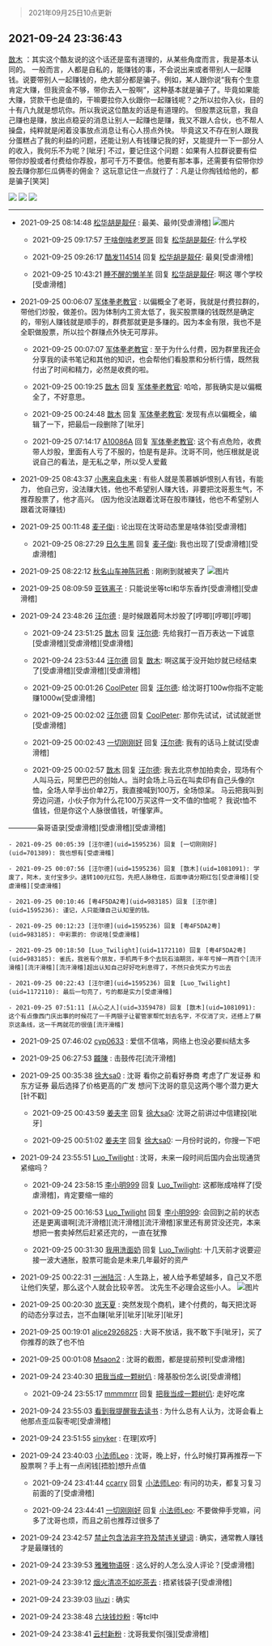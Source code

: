 > 2021年09月25日10点更新
<link rel="stylesheet" href="https://cdn.jsdelivr.net/gh/taotie6/sampleJSON@main/css/photo_show.css">
<meta name="referrer" content="no-referrer" />


 ## 2021-09-24 23:36:43 

 [㪚木](https://www.coolapk.com/feed/30237006?shareKey=ZWRhYzViZWQ4YjJhNjE0ZGY2NWI~) ：其实这个酷友说的这个话还是蛮有道理的，从某些角度而言，我是基本认同的。
一般而言，人都是自私的，能赚钱的事，不会说出来或者带别人一起赚钱。说要带别人一起赚钱的，绝大部分都是骗子。例如，某人跟你说“我有个生意肯定大赚，但我资金不够，带你去入一股啊”，这种基本就是骗子了<!--break-->。毕竟如果能大赚，贷款干也是值的，干嘛要拉你入伙跟你一起赚钱呢？之所以拉你入伙，目的十有八九就是想坑你。所以我说这位酷友的话是有道理的。
但股票这玩意，我自己赚也是赚，放出点稳妥的消息让别人一起赚也是赚，我又不跟人合伙，也不帮人操盘，纯粹就是闲着没事放点消息让有心人捞点外快。
毕竟这又不存在别人跟我分蛋糕占了我的利益的问题，还能让别人有钱赚记我的好，又能提升一下一部分人的收入，我何乐不为呢？[呲牙]
不过，要记住这个问题：如果有人拉群说要有偿带你炒股或者付费给你荐股，那可千万不要信。他要有那本事，还需要有偿带你炒股去赚你那仨瓜俩枣的佣金？
这玩意记住一点就行了：凡是让你掏钱给他的，都是骗子[笑哭] 

<div class="album">
<img class="img-item" src="https://image.coolapk.com/feed/2021/0924/23/1081091_b2642d74_7801_4425@1080x2962.jpeg" />
<img class="img-item" src="https://image.coolapk.com/feed/2021/0924/23/1081091_f6dd4732_7801_4426@1080x2340.jpeg" />
<img class="img-item" src="https://image.coolapk.com/feed/2021/0924/23/1081091_3dfe5288_8100_9662@1080x1940.png" />
</div>

 ------- 

- 2021-09-25 08:14:48 [松华胡是靓仔](uid=692318) : 最美、最帅[受虐滑稽] ![图片](https://image.coolapk.com/feed/2021/0925/08/692318_d96f063d_8886_5099@861x1920.jpeg)

    - 2021-09-25 09:17:57 [干啥倒啥老罗哥](uid=2936994) 回复 [松华胡是靓仔](uid=692318): 什么学校 

    - 2021-09-25 09:26:17 [酷发114514](uid=4321323) 回复 [松华胡是靓仔](uid=692318): 最臭[受虐滑稽] 

    - 2021-09-25 10:43:21 [睡不醒的懒羊羊](uid=4242505) 回复 [松华胡是靓仔](uid=692318): 啊这 哪个学校[受虐滑稽] 

- 2021-09-25 00:06:07 [军体拳老教官](uid=2044950) : 以偏概全了老哥，我就是付费拉群的，带他们炒股，做差价。因为体制内工资太低了，我买股票赚的钱既然是确定的，带别人赚钱就是顺手的，群费那就更是多赚的。因为本金有限，我也不是全职做股票，所以拉个群赚点外快无可厚非。 

    - 2021-09-25 00:07:07 [军体拳老教官](uid=2044950) : 至于为什么付费，因为群里我还会分享我的读书笔记和其他的知识，也会帮他们看股票和分析行情，既然我付出了时间和精力，必然是收费的啦。 

    - 2021-09-25 00:19:25 [㪚木](uid=1081091) 回复 [军体拳老教官](uid=2044950): 哈哈，那我确实是以偏概全了，不好意思。 

    - 2021-09-25 00:24:48 [㪚木](uid=1081091) 回复 [军体拳老教官](uid=2044950): 发现有点以偏概全，编辑了一下，把最后一段删除了[呲牙] 

    - 2021-09-25 07:14:17 [A10086A](uid=3277012) 回复 [军体拳老教官](uid=2044950): 这个有点危险，收费带人炒股，里面有人亏了不服的，怕是有是非。沈哥不同，他压根就是说说自己的看法，是无私之举，所以受人爱戴 

- 2021-09-25 08:43:37 [小惠来自未来](uid=847097) : 有些人就是羡慕嫉妒恨别人有钱，有能力， 他自己穷，没法赚大钱，他也不希望别人赚大钱，非要把沈哥惹生气，不推荐股票了，他才高兴。 (因为他没法跟着沈哥在股市赚钱，他也不希望别人跟着沈哥赚钱) 

- 2021-09-25 00:11:48 [麦子俊i](uid=800098) : 论出现在沈哥动态里是啥体验[受虐滑稽] 

    - 2021-09-25 08:27:29 [日久生黑](uid=1062678) 回复 [麦子俊i](uid=800098): 我也出现了[受虐滑稽][受虐滑稽] 

- 2021-09-25 08:22:12 [秋名山车神陈冠希](uid=1223020) : 刚刷到就被夹了 ![图片](https://image.coolapk.com/feed/2021/0925/08/1223020_b616d6bc_9331_8767@541x338.jpeg)

- 2021-09-25 08:09:59 [亚铁离子](uid=2220712) : 只能说坐等tcl和华东香炸[受虐滑稽][受虐滑稽] 

- 2021-09-24 23:48:26 [汪尔德](uid=1595236) : 是时候跟着阿木炒股了[哼唧][哼唧][哼唧] 

    - 2021-09-24 23:51:25 [㪚木](uid=1081091) 回复 [汪尔德](uid=1595236): 先给我打一百万表达一下诚意[受虐滑稽][受虐滑稽][受虐滑稽] 

    - 2021-09-24 23:53:44 [汪尔德](uid=1595236) 回复 [㪚木](uid=1081091): 啊这属于没开始炒就已经结束了[受虐滑稽][受虐滑稽][受虐滑稽] 

    - 2021-09-25 00:01:26 [CoolPeter](uid=1437066) 回复 [汪尔德](uid=1595236): 给沈哥打100w你指不定能赚1000w[受虐滑稽] 

    - 2021-09-25 00:02:02 [汪尔德](uid=1595236) 回复 [CoolPeter](uid=1437066): 那你先试试，试试就逝世[受虐滑稽] 

    - 2021-09-25 00:02:43 [一切刚刚好](uid=701389) 回复 [汪尔德](uid=1595236): 我有的话马上就试[受虐滑稽] 

    - 2021-09-25 00:02:57 [㪚木](uid=1081091) 回复 [汪尔德](uid=1595236): 我去北京参加拍卖会，现场有个人叫马云，阿里巴巴的创始人。当时会场上马云在叫卖印有自己头像的t恤，全场人举手出价单2万，我直接喊到100万，全场惊呆。
马云把我叫到旁边问道，小伙子你为什么花100万买这件一文不值的t恤呢？
我说t恤不值钱，但是你这个人脉很值钱，听懂掌声。<!--break-->

————枭哥语录[受虐滑稽][受虐滑稽][受虐滑稽] 

    - 2021-09-25 00:05:39 [汪尔德](uid=1595236) 回复 [一切刚刚好](uid=701389): 我也想有[受虐滑稽] 

    - 2021-09-25 00:07:56 [汪尔德](uid=1595236) 回复 [㪚木](uid=1081091): 学废了，阿木，支付宝多少。速转100元红包，先把人脉稳住，后面申请分期红包[受虐滑稽][受虐滑稽][受虐滑稽] 

    - 2021-09-25 00:10:46 [粤4F5DA2粤](uid=983185) 回复 [汪尔德](uid=1595236): 谨记，人只能赚自己认知里的钱。 

    - 2021-09-25 00:12:23 [汪尔德](uid=1595236) 回复 [粤4F5DA2粤](uid=983185): 中彩票的: 你说啥[受虐滑稽] 

    - 2021-09-25 00:18:50 [Luo_Twilight](uid=1172110) 回复 [粤4F5DA2粤](uid=983185): 雀氏，我爸有个朋友，手机两千多个去玩石油期货，半年亏掉一两百个[流汗滑稽][流汗滑稽][流汗滑稽]超出认知自己好好吃利息得了，不然只会凭实力亏出去 

    - 2021-09-25 00:22:43 [汪尔德](uid=1595236) 回复 [Luo_Twilight](uid=1172110): 最后一句亮了，亏的都是实力[受虐滑稽] 

    - 2021-09-25 07:51:11 [从心之人](uid=3359478) 回复 [㪚木](uid=1081091): 这个有点像西门庆出事的时候花了一千两银子让翟管家帮忙划去名字，不仅消了灾，还搭上了蔡京这条线，这一千两就花的很值[流汗滑稽] 

- 2021-09-25 07:46:02 [cyp0633](uid=773302) : 爱信不信咯，网络上也没必要纠结太多 

- 2021-09-25 06:27:53 [龖陳](uid=2224186) : 击鼓传花[流汗滑稽] 

- 2021-09-25 00:35:38 [徐大sa0](uid=1870200) : 沈哥  看你之前看好券商  考虑了广发证券  和东方证券  最后选择了价格更高的广发  想问下沈哥的意见这两个哪个潜力更大[针不戳] 

    - 2021-09-25 00:43:59 [姜夫字](uid=2347706) 回复 [徐大sa0](uid=1870200): 沈哥之前讲过中信建投[呲牙] 

    - 2021-09-25 00:51:02 [姜夫字](uid=2347706) 回复 [徐大sa0](uid=1870200): 一月份时说的，你搜一下吧 

- 2021-09-24 23:55:51 [Luo_Twilight](uid=1172110) : 沈哥，未来一段时间后国内会出现通货紧缩吗？ 

    - 2021-09-24 23:58:15 [李小明999](uid=1876769) 回复 [Luo_Twilight](uid=1172110): 这都账成啥样了[受虐滑稽]，肯定要缩一缩的 

    - 2021-09-25 00:16:53 [Luo_Twilight](uid=1172110) 回复 [李小明999](uid=1876769): 会回到之前的状态还是更离谱啊[流汗滑稽][流汗滑稽][流汗滑稽]家里还有房贷没还完，本来想把一套卖掉然后赶紧还完的，一直在犹豫 

    - 2021-09-25 00:31:30 [我用洗面奶](uid=959542) 回复 [Luo_Twilight](uid=1172110): 十几天前才说要迎接一波大通胀，股票可能会是未来几年最好的资产 

- 2021-09-25 00:22:31 [一洲陆沉](uid=889471) : 人生路上，被人给予希望越多，自己又不愿让他们失望，那么这个人就会比较辛苦。  沈先生不必理会这些小人。 ![图片](https://image.coolapk.com/feed/2021/0925/00/889471_c9962db6_0550_4811@1080x1005.jpeg)

- 2021-09-25 00:20:30 [岚天夏](uid=1974131) : 突然发现个商机，建个付费的，每天把沈哥的动态分享过去，岂不血赚[呲牙][呲牙][呲牙][呲牙] 

- 2021-09-25 00:19:01 [alice2926825](uid=1064232) : 大哥不放话，我不敢下手[呲牙]，买了你推荐的跌了也不怕 

- 2021-09-25 00:01:08 [Msaon2](uid=3407679) : 沈哥的截图，都是提前预判[受虐滑稽] 

- 2021-09-24 23:40:30 [把我当成一颗树仈](uid=2189161) : 隆基股份怎么说[受虐滑稽] 

    - 2021-09-24 23:55:17 [mmmmrrr](uid=3384805) 回复 [把我当成一颗树仈](uid=2189161): 走好吃席 

- 2021-09-24 23:55:03 [看到我提醒我去读书](uid=2577914) : 为什么总有人认为，沈哥会看上他那点歪瓜裂枣呢[受虐滑稽] 

- 2021-09-24 23:51:55 [sinyker](uid=684334) : 在理[欢呼] 

- 2021-09-24 23:40:03 [小法师Leo](uid=2438191) : 沈哥，晚上好，什么时候打算再推荐一下股票啊？手上有一点闲钱[捂脸]想升点值 

    - 2021-09-24 23:41:44 [ccarry](uid=2260526) 回复 [小法师Leo](uid=2438191): 有问的功夫，都复习复习前面的了[受虐滑稽] 

    - 2021-09-24 23:44:41 [一切刚刚好](uid=701389) 回复 [小法师Leo](uid=2438191): 不要做伸手党嘛，问多了沈哥也烦，而且之前也推荐过很多了 

- 2021-09-24 23:42:57 [禁止包含法非字符及禁违关键词](uid=568901) : 确实，通常教人赚钱才是最赚钱的 

- 2021-09-24 23:39:53 [雅雅物语呀](uid=3068793) : 这么好的人怎么没人评论？[受虐滑稽] 

- 2021-09-24 23:39:12 [烟火清凉不如吃茶去](uid=4279524) : 捂紧钱袋子[受虐滑稽] 

- 2021-09-24 23:39:03 [liluzi](uid=3499639) : 确实 

- 2021-09-24 23:38:48 [六块钱炒粉](uid=1935679) : 等tcl中 

- 2021-09-24 23:38:41 [云村新粉](uid=809098) : 沈哥我爱你[强][受虐滑稽] 

